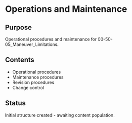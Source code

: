 # Operations and Maintenance

## Purpose
Operational procedures and maintenance for 00-50-05_Maneuver_Limitations.

## Contents
- Operational procedures
- Maintenance procedures
- Revision procedures
- Change control

## Status
Initial structure created - awaiting content population.

